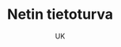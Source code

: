 ---
title: "Netin tietoturva"

tags:
  - tietoturva

author: UK

link-pdf: https://www.entersenior.fi/@Bin/1442925/Netin+k%C3%A4ytt%C3%A4j%C3%A4n+tietoturva.pdf
link-pptx: https://www.entersenior.fi/@Bin/1442928/Netin+k%C3%A4ytt%C3%A4j%C3%A4n+tietoturva.ppt
---